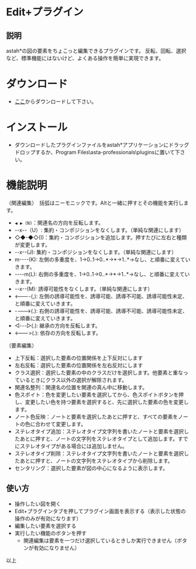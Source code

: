 # Edit+プラグイン

## 説明
astah*の図の要素をちょこっと編集できるプラグインです。
反転、回転、選択など、標準機能にはないけど、よくある操作を簡単に実現できます。

# ダウンロード
- [ここ](https://github.com/snytng/editplus/raw/master/target/editplus-0.1.1.jar)からダウンロードして下さい。

# インストール
- ダウンロードしたプラグインファイルをastah*アプリケーションにドラッグドロップするか、Program Files\asta-professionals\pluginsに置いて下さい。

# 機能説明
（関連編集）　括弧はニーモニックです。Altと一緒に押すとその機能を実行します。
- `◀ ▶（N)`：関連名の方向を反転します。
- --x--（U）: 集約・コンポジションをなくします。（単純な関連にします）
- ◇◆-◆◇(I)：集約・コンポジションを追加します。押すたびに左右と種類が変更します。
- --x--(J): 集約・コンポジションをなくします。（単純な関連にします）
- m----(K): 左側の多重度を、1→0..1→0..\*→\*→1..\*→なし、と順番に変えていきます。
- ----m(L): 右側の多重度を、1→0..1→0..\*→\*→1..\*→なし、と順番に変えていきます。
- --x--(M): 誘導可能性をなくします。（単純な関連にします）
- \<----(,): 左側の誘導可能性を、誘導可能、誘導不可能、誘導可能性未定、と順番に変えていきます。
- ----\>(.): 右側の誘導可能性を、誘導可能、誘導不可能、誘導可能性未定、と順番に変えていきます。
- ◁---▷(.): 継承の方向を反転します。
- \<---\>(.): 依存の方向を反転します。

（要素編集）
- 上下反転：選択した要素の位置関係を上下反対にします
- 左右反転：選択した要素の位置関係を左右反対にします
- クラス選択：選択した要素の中のクラスだけを選択します。他要素と重なっているときにクラス以外の選択が解除されます。
- 関連名整列：関連名の位置を関連の真ん中に移動します。
- 色スポイト：色を変更したい要素を選択してから、色スポイトボタンを押し、変更したい色を持つ要素を選択すると、先に選択した要素の色を変更します。
- ノート色反映：ノートと要素を選択したあとに押すと、すべての要素をノートの色に合わせて変更します。
- ステレオタイプ追加：ステレオタイプ文字列を書いたノートと要素を選択したあとに押すと、ノートの文字列をステレオタイプとして追加します。すでにステレオタイプがある場合には追加しません。
- ステレオタイプ削除：ステレオタイプ文字列を書いたノートと要素を選択したあとに押すと、ノートの文字列をステレオタイプから削除します。
- センタリング：選択した要素が図の中心になるように表示します。

## 使い方
- 操作したい図を開く
- Edit+プラグインタブを押してプラグイン画面を表示する（表示した状態の操作のみが有効になります）
- 編集したい要素を選択する
- 実行したい機能のボタンを押す
    - 関連編集は要素を一つだけ選択しているときしか実行できません（ボタンが有効になりません）

以上
